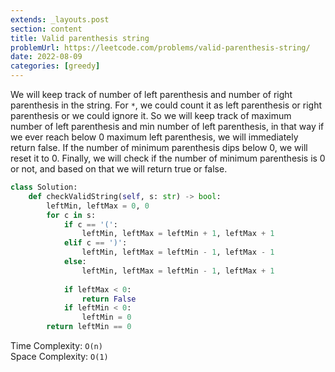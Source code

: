 ```yaml
---
extends: _layouts.post
section: content
title: Valid parenthesis string
problemUrl: https://leetcode.com/problems/valid-parenthesis-string/
date: 2022-08-09
categories: [greedy]
---
```


We will keep track of number of left parenthesis and number of right parenthesis in the string. For `*`, we could count it as left parenthesis or right parenthesis or we could ignore it. So we will keep track of maximum number of left parenthesis and min number of left parenthesis, in that way if we ever reach below 0 maximum left parenthesis, we will immediately return false. If the number of minimum parenthesis dips below 0, we will reset it to 0. Finally, we will check if the number of minimum parenthesis is 0 or not, and based on that we will return true or false.

```python
class Solution:
    def checkValidString(self, s: str) -> bool:
        leftMin, leftMax = 0, 0
        for c in s:
            if c == '(':
                leftMin, leftMax = leftMin + 1, leftMax + 1
            elif c == ')':
                leftMin, leftMax = leftMin - 1, leftMax - 1
            else:
                leftMin, leftMax = leftMin - 1, leftMax + 1
                
            if leftMax < 0:
                return False
            if leftMin < 0:
                leftMin = 0
        return leftMin == 0
```

Time Complexity: `O(n)` <br/>
Space Complexity: `O(1)`